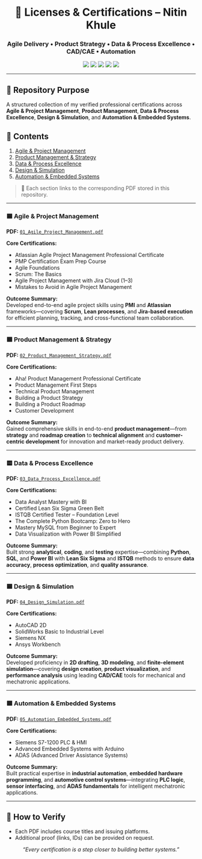 <!-- HEADER -->
<h1 align="center">🚀 Licenses & Certifications – Nitin Khule</h1>
<h3 align="center">Agile Delivery • Product Strategy • Data & Process Excellence • CAD/CAE • Automation</h3>

<p align="center">
  <img src="https://img.shields.io/badge/Agile%20%26%20PM-Scrum%20%7C%20Lean%20%7C%20Jira-blue?style=for-the-badge&logo=jira" />
  <img src="https://img.shields.io/badge/Product%20Management-Strategy%20%7C%20Roadmaps-purple?style=for-the-badge&logo=producthunt" />
  <img src="https://img.shields.io/badge/Data%20%26%20Quality-Python%20%7C%20SQL%20%7C%20Power%20BI-yellow?style=for-the-badge&logo=powerbi" />
  <img src="https://img.shields.io/badge/CAD%20%26%20Simulation-SolidWorks%20%7C%20AutoCAD%20%7C%20Ansys-blueviolet?style=for-the-badge&logo=autodesk" />
  <img src="https://img.shields.io/badge/Automation-PLC%20%7C%20Arduino%20%7C%20ADAS-green?style=for-the-badge&logo=siemens" />
</p>

---

## 📁 Repository Purpose
A structured collection of my verified professional certifications across **Agile & Project Management**, **Product Management**, **Data & Process Excellence**, **Design & Simulation**, and **Automation & Embedded Systems**.

## 🧭 Contents
1. [Agile & Project Management](#-agile--project-management)
2. [Product Management & Strategy](#-product-management--strategy)
3. [Data & Process Excellence](#-data--process-excellence)
4. [Design & Simulation](#-design--simulation)
5. [Automation & Embedded Systems](#-automation--embedded-systems)

> 📎 Each section links to the corresponding PDF stored in this repository.

---

### 🟦 Agile & Project Management
**PDF:** [`01_Agile_Project_Management.pdf`](https://github.com/NitinKhule/Licenses-certifications/blob/main/1.Agile%20%26%20Project%20Management%20Certifications.pdf)

**Core Certifications:**
- Atlassian Agile Project Management Professional Certificate  
- PMP Certification Exam Prep Course  
- Agile Foundations  
- Scrum: The Basics  
- Agile Project Management with Jira Cloud (1–3)  
- Mistakes to Avoid in Agile Project Management  

**Outcome Summary:**  
Developed end-to-end agile project skills using **PMI** and **Atlassian** frameworks—covering **Scrum**, **Lean processes**, and **Jira-based execution** for efficient planning, tracking, and cross-functional team collaboration.

---

### 🟪 Product Management & Strategy
**PDF:** [`02_Product_Management_Strategy.pdf`](https://github.com/NitinKhule/Licenses-certifications/blob/main/2.Product%20Management%20%26%20Strategy%20Certifications.pdf)

**Core Certifications:**
- Aha! Product Management Professional Certificate   
- Product Management First Steps  
- Technical Product Management  
- Building a Product Strategy  
- Building a Product Roadmap  
- Customer Development  

**Outcome Summary:**  
Gained comprehensive skills in end-to-end **product management**—from **strategy** and **roadmap creation** to **technical alignment** and **customer-centric development** for innovation and market-ready product delivery.

---

### 🟨 Data & Process Excellence
**PDF:** [`03_Data_Process_Excellence.pdf`](https://github.com/NitinKhule/Licenses-certifications/blob/main/3.Data%2C%20Quality%20%26%20Analytical%20Tools%20Certifications.pdf)

**Core Certifications:**
- Data Analyst Mastery with BI  
- Certified Lean Six Sigma Green Belt  
- ISTQB Certified Tester – Foundation Level  
- The Complete Python Bootcamp: Zero to Hero  
- Mastery MySQL from Beginner to Expert  
- Data Visualization with Power BI Simplified  

**Outcome Summary:**  
Built strong **analytical**, **coding**, and **testing** expertise—combining **Python**, **SQL**, and **Power BI** with **Lean Six Sigma** and **ISTQB** methods to ensure **data accuracy**, **process optimization**, and **quality assurance**.

---

### 🟦 Design & Simulation
**PDF:** [`04_Design_Simulation.pdf`](https://github.com/NitinKhule/Licenses-certifications/blob/main/4.Design%20%26%20Simulation%20Certifications.pdf)

**Core Certifications:**
- AutoCAD 2D  
- SolidWorks Basic to Industrial Level  
- Siemens NX  
- Ansys Workbench  

**Outcome Summary:**  
Developed proficiency in **2D drafting**, **3D modeling**, and **finite-element simulation**—covering **design creation**, **product visualization**, and **performance analysis** using leading **CAD/CAE** tools for mechanical and mechatronic applications.

---

### 🟩 Automation & Embedded Systems
**PDF:** [`05_Automation_Embedded_Systems.pdf`](https://github.com/NitinKhule/Licenses-certifications/blob/main/5.Automation%20%26%20Embedded%20Systems%20Certifications.pdf)

**Core Certifications:**
- Siemens S7-1200 PLC & HMI  
- Advanced Embedded Systems with Arduino  
- ADAS (Advanced Driver Assistance Systems)  

**Outcome Summary:**  
Built practical expertise in **industrial automation**, **embedded hardware programming**, and **automotive control systems**—integrating **PLC logic**, **sensor interfacing**, and **ADAS fundamentals** for intelligent mechatronic applications.

---

## 🔎 How to Verify
- Each PDF includes course titles and issuing platforms.  
- Additional proof (links, IDs) can be provided on request.

<p align="center">
  <i>“Every certification is a step closer to building better systems.”</i>
</p>
